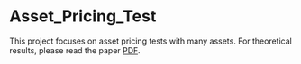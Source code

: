 # Asset_Pricing_Test

This project focuses on asset pricing tests with many assets. For theoretical results, please read the paper [PDF](https://web.stanford.edu/~lych). 
